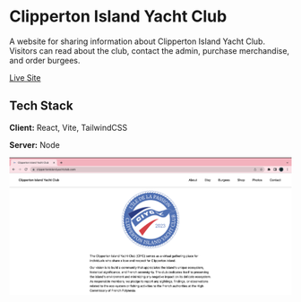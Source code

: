 
# Clipperton Island Yacht Club

A website for sharing information about Clipperton Island Yacht Club. Visitors can read about the club, contact the admin, purchase merchandise, and order burgees.



[Live Site](https://clippertonislandyachtclub.com/)

## Tech Stack

**Client:** React, Vite, TailwindCSS

**Server:** Node

![App Screenshot](./CIYCAppScreenshot.png)

